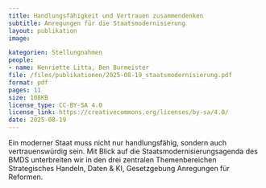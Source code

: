 ```yaml
---
title: Handlungsfähigkeit und Vertrauen zusammendenken
subtitle: Anregungen für die Staatsmodernisierung
layout: publikation
image:

kategorien: Stellungnahmen
people:
- name: Henriette Litta, Ben Burmeister
file: /files/publikationen/2025-08-19_staatsmodernisierung.pdf
format: pdf
pages: 11
size: 108KB
license_type: CC-BY-SA 4.0
license_link: https://creativecommons.org/licenses/by-sa/4.0/
date: 2025-08-19
---
```

Ein moderner Staat muss nicht nur handlungsfähig, sondern auch vertrauenswürdig sein. Mit Blick auf die Staatsmodernisierungsagenda des BMDS unterbreiten wir in den drei zentralen Themenbereichen Strategisches Handeln, Daten & KI, Gesetzgebung Anregungen für Reformen.
